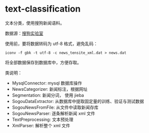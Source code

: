 # text-classification

文本分类，使用搜狗新闻语料。

数据源：[搜狗实验室](http://download.labs.sogou.com/resource/ca.php)

使用前，要将数据转码为 utf-8 格式，避免乱码：

```
iconv -f gbk -t utf-8 -c news_tensite_xml.dat > news.dat
```

将全部数据保存到数据库中，方便存取。


类说明：

- MysqlConnector: mysql 数据库操作
- NewsCategorizer: 新闻标注，根据网址
- Segmentation: 新闻分词， 使用 jieba
- SogouDataExtractor: 从数据库中提取固定量的训练、验证与测试数据
- SogouNewsFromFile: 从文件中读取新闻存库
- SogouNewsParser: 逐条解析新闻 xml 文件
- TextPreprocessing: 文本预处理
- XmlParser: 解析整个 xml 文件
